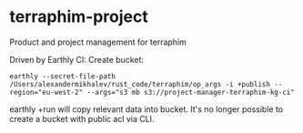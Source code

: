 # terraphim-project
Product and project management for terraphim

Driven by Earthly CI:
Create bucket: 
```
earthly --secret-file-path /Users/alexandermikhalev/rust_code/terraphim/op_args -i +publish --region="eu-west-2" --args="s3 mb s3://project-manager-terraphim-kg-ci"
```
earthly +run will copy relevant data into bucket. It's no longer possible to create a bucket with public acl via CLI.
